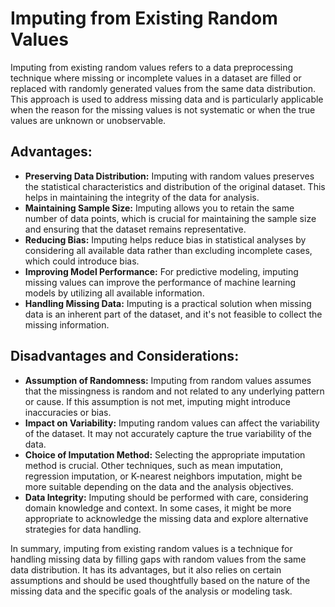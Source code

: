 <h1>Imputing from Existing Random Values</h1>

  <p>Imputing from existing random values refers to a data preprocessing technique where missing or incomplete values in a dataset are filled or replaced with randomly generated values from the same data distribution. This approach is used to address missing data and is particularly applicable when the reason for the missing values is not systematic or when the true values are unknown or unobservable.</p>

   
  <h2>Advantages:</h2>

  <ul>
        <li><strong>Preserving Data Distribution:</strong> Imputing with random values preserves the statistical characteristics and distribution of the original dataset. This helps in maintaining the integrity of the data for analysis.</li>
        <li><strong>Maintaining Sample Size:</strong> Imputing allows you to retain the same number of data points, which is crucial for maintaining the sample size and ensuring that the dataset remains representative.</li>
        <li><strong>Reducing Bias:</strong> Imputing helps reduce bias in statistical analyses by considering all available data rather than excluding incomplete cases, which could introduce bias.</li>
        <li><strong>Improving Model Performance:</strong> For predictive modeling, imputing missing values can improve the performance of machine learning models by utilizing all available information.</li>
        <li><strong>Handling Missing Data:</strong> Imputing is a practical solution when missing data is an inherent part of the dataset, and it's not feasible to collect the missing information.</li>
    </ul>

  <h2>Disadvantages and Considerations:</h2>

  <ul>
        <li><strong>Assumption of Randomness:</strong> Imputing from random values assumes that the missingness is random and not related to any underlying pattern or cause. If this assumption is not met, imputing might introduce inaccuracies or bias.</li>
        <li><strong>Impact on Variability:</strong> Imputing random values can affect the variability of the dataset. It may not accurately capture the true variability of the data.</li>
        <li><strong>Choice of Imputation Method:</strong> Selecting the appropriate imputation method is crucial. Other techniques, such as mean imputation, regression imputation, or K-nearest neighbors imputation, might be more suitable depending on the data and the analysis objectives.</li>
        <li><strong>Data Integrity:</strong> Imputing should be performed with care, considering domain knowledge and context. In some cases, it might be more appropriate to acknowledge the missing data and explore alternative strategies for data handling.</li>
    </ul>

  <p>In summary, imputing from existing random values is a technique for handling missing data by filling gaps with random values from the same data distribution. It has its advantages, but it also relies on certain assumptions and should be used thoughtfully based on the nature of the missing data and the specific goals of the analysis or modeling task.</p>

